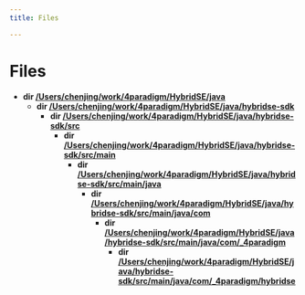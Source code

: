```yaml
---
title: Files

---
```

# Files




* **dir [/Users/chenjing/work/4paradigm/HybridSE/java](/hybridse/usage/api/java/Files/dir_93c6ba7fb77bae0709fae89c9c13b44a.md#dir-/users/chenjing/work/4paradigm/hybridse/java)** 
    * **dir [/Users/chenjing/work/4paradigm/HybridSE/java/hybridse-sdk](/hybridse/usage/api/java/Files/dir_717e05452f1c9871e0b17f654b19cab1.md#dir-/users/chenjing/work/4paradigm/hybridse/java/hybridse-sdk)** 
        * **dir [/Users/chenjing/work/4paradigm/HybridSE/java/hybridse-sdk/src](/hybridse/usage/api/java/Files/dir_037a4b7e1ba0acd8f51f26703cdc3a0b.md#dir-/users/chenjing/work/4paradigm/hybridse/java/hybridse-sdk/src)** 
            * **dir [/Users/chenjing/work/4paradigm/HybridSE/java/hybridse-sdk/src/main](/hybridse/usage/api/java/Files/dir_90f9d588602c93d08d39a856227ff788.md#dir-/users/chenjing/work/4paradigm/hybridse/java/hybridse-sdk/src/main)** 
                * **dir [/Users/chenjing/work/4paradigm/HybridSE/java/hybridse-sdk/src/main/java](/hybridse/usage/api/java/Files/dir_ead5c6e3fb627d0db82d8f93609e5fd3.md#dir-/users/chenjing/work/4paradigm/hybridse/java/hybridse-sdk/src/main/java)** 
                    * **dir [/Users/chenjing/work/4paradigm/HybridSE/java/hybridse-sdk/src/main/java/com](/hybridse/usage/api/java/Files/dir_39223e622a80f484b6961b1058e3bbf8.md#dir-/users/chenjing/work/4paradigm/hybridse/java/hybridse-sdk/src/main/java/com)** 
                        * **dir [/Users/chenjing/work/4paradigm/HybridSE/java/hybridse-sdk/src/main/java/com/_4paradigm](/hybridse/usage/api/java/Files/dir_84a13101a90c7974c2bb1d2b51078f9b.md#dir-/users/chenjing/work/4paradigm/hybridse/java/hybridse-sdk/src/main/java/com/_4paradigm)** 
                            * **dir [/Users/chenjing/work/4paradigm/HybridSE/java/hybridse-sdk/src/main/java/com/_4paradigm/hybridse](/hybridse/usage/api/java/Files/dir_683a90d6cb2f6f701e6e8e20a0959286.md#dir-/users/chenjing/work/4paradigm/hybridse/java/hybridse-sdk/src/main/java/com/_4paradigm/hybridse)** 




